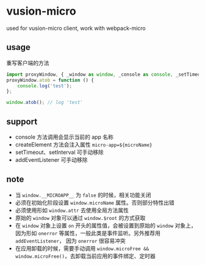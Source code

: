 # vusion-micro

used for vusion-micro client, work with webpack-micro

## usage

重写客户端的方法

```javascript
import proxyWindow, { _window as window, _console as console, _setTimeout as setTimeout, _setInterval as setInterval, _document as document } from 'vusion-micro';
proxyWindow.atob = function () {
    console.log('test');
};
```

```javascript
window.atob(); // log 'test'
```

## support

+ console 方法调用会显示当前的 app 名称
+ createElement 方法会注入属性 `micro-app=${microName}`
+ setTimeout、setInterval 可手动移除
+ addEventListener 可手动移除

## note

+ 当 `window.__MICROAPP__` 为 `false` 的时候，相关功能关闭
+ 必须在初始化阶段设置 `window.microName` 属性。否则部分特性出错
+ 必须使用形如 `window.attr` 去使用全局方法属性
+ 原始的 `window` 对象可以通过 `window.$root` 的方式获取
+ 在 `window` 对象上设置 `on` 开头的属性值，会被设置到原始的 `window` 对象上，因为形如 `onerror` 等属性，一般此类是事件监听。另外推荐用 `addEventListener`， 因为 `onerror` 很容易冲突
+ 在应用卸载的时候，需要手动调用 `window.microFree && window.microFree()`，去卸载当前应用的事件绑定、定时器
